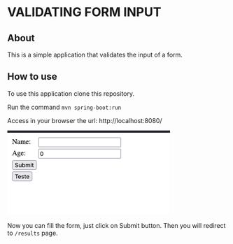 # VALIDATING FORM INPUT

## About
This is a simple application that validates the input of a form.

## How to use

To use this application clone this repository.

Run the command `mvn spring-boot:run`

Access in your browser the url: http://localhost:8080/

![form.png](form.png)

Now you can fill the form, just click on Submit button. Then you will redirect to `/results` page.


